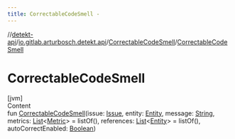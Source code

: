```yaml
---
title: CorrectableCodeSmell -
---
```

//[detekt-api](../../index.md)/[io.gitlab.arturbosch.detekt.api](../index.md)/[CorrectableCodeSmell](index.md)/[CorrectableCodeSmell](-correctable-code-smell.md)



# CorrectableCodeSmell  
[jvm]  
Content  
fun [CorrectableCodeSmell](-correctable-code-smell.md)(issue: [Issue](../-issue/index.md), entity: [Entity](../-entity/index.md), message: [String](https://kotlinlang.org/api/latest/jvm/stdlib/kotlin/-string/index.html), metrics: [List](https://kotlinlang.org/api/latest/jvm/stdlib/kotlin.collections/-list/index.html)<[Metric](../-metric/index.md)> = listOf(), references: [List](https://kotlinlang.org/api/latest/jvm/stdlib/kotlin.collections/-list/index.html)<[Entity](../-entity/index.md)> = listOf(), autoCorrectEnabled: [Boolean](https://kotlinlang.org/api/latest/jvm/stdlib/kotlin/-boolean/index.html))  



